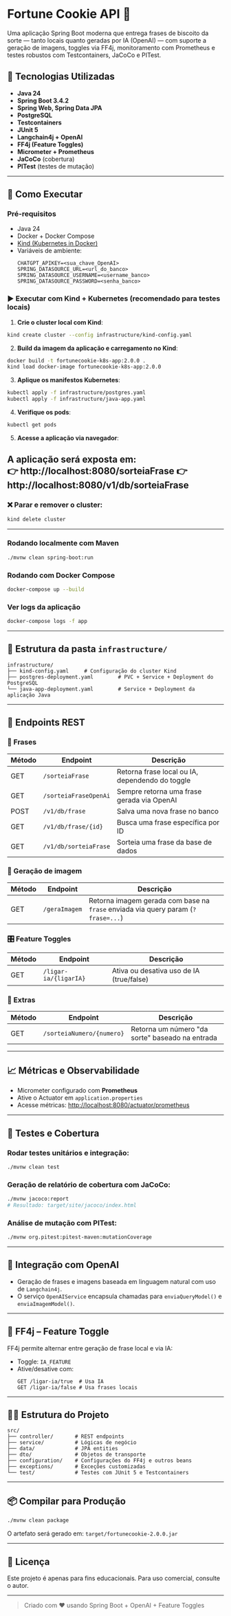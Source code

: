 # Fortune Cookie API 🍪

Uma aplicação Spring Boot moderna que entrega frases de biscoito da sorte — tanto locais quanto geradas por IA (OpenAI) — com suporte a geração de imagens, toggles via FF4j, monitoramento com Prometheus e testes robustos com Testcontainers, JaCoCo e PITest.

## 🔧 Tecnologias Utilizadas

- **Java 24**
- **Spring Boot 3.4.2**
- **Spring Web, Spring Data JPA**
- **PostgreSQL**
- **Testcontainers**
- **JUnit 5**
- **Langchain4j + OpenAI**
- **FF4j (Feature Toggles)**
- **Micrometer + Prometheus**
- **JaCoCo** (cobertura)
- **PITest** (testes de mutação)

---

## 🚀 Como Executar

### Pré-requisitos

- Java 24
- Docker + Docker Compose
- [Kind (Kubernetes in Docker)](https://kind.sigs.k8s.io/)
- Variáveis de ambiente:
  ```env
  CHATGPT_APIKEY=<sua_chave_OpenAI>
  SPRING_DATASOURCE_URL=<url_do_banco>
  SPRING_DATASOURCE_USERNAME=<username_banco>
  SPRING_DATASOURCE_PASSWORD=<senha_banco>
  ```
### ▶️ Executar com Kind + Kubernetes (recomendado para testes locais)

1. **Crie o cluster local com Kind**:

```bash
kind create cluster --config infrastructure/kind-config.yaml
```

2. **Build da imagem da aplicação e carregamento no Kind**:

```bash
docker build -t fortunecookie-k8s-app:2.0.0 .
kind load docker-image fortunecookie-k8s-app:2.0.0
```

3. **Aplique os manifestos Kubernetes**:

```bash
kubectl apply -f infrastructure/postgres.yaml
kubectl apply -f infrastructure/java-app.yaml
```

4. **Verifique os pods**:

```bash
kubectl get pods
```

5. **Acesse a aplicação via navegador**:

A aplicação será exposta em:  
👉 http://localhost:8080/sorteiaFrase
👉 http://localhost:8080/v1/db/sorteiaFrase
---

### ❌ Parar e remover o cluster:

```bash
kind delete cluster
```

---
### Rodando localmente com Maven

```bash
./mvnw clean spring-boot:run
```

### Rodando com Docker Compose

```bash
docker-compose up --build
```

### Ver logs da aplicação

```bash
docker-compose logs -f app
```

---

## 📁 Estrutura da pasta `infrastructure/`

```
infrastructure/
├── kind-config.yaml     # Configuração do cluster Kind
├── postgres-deployment.yaml        # PVC + Service + Deployment do PostgreSQL
└── java-app-deployment.yaml        # Service + Deployment da aplicação Java
```

---
## 📡 Endpoints REST

### 🔮 Frases

| Método | Endpoint                  | Descrição                                        |
|--------|---------------------------|--------------------------------------------------|
| GET    | `/sorteiaFrase`           | Retorna frase local ou IA, dependendo do toggle |
| GET    | `/sorteiaFraseOpenAi`     | Sempre retorna uma frase gerada via OpenAI       |
| POST   | `/v1/db/frase`            | Salva uma nova frase no banco                    |
| GET    | `/v1/db/frase/{id}`       | Busca uma frase específica por ID                |
| GET    | `/v1/db/sorteiaFrase`     | Sorteia uma frase da base de dados               |

### 🎨 Geração de imagem

| Método | Endpoint         | Descrição                                         |
|--------|------------------|---------------------------------------------------|
| GET    | `/geraImagem`    | Retorna imagem gerada com base na `frase` enviada via query param (`?frase=...`) |

### 🎛️ Feature Toggles

| Método | Endpoint                  | Descrição                            |
|--------|---------------------------|--------------------------------------|
| GET    | `/ligar-ia/{ligarIA}`     | Ativa ou desativa uso de IA (true/false) |

### 🎲 Extras

| Método | Endpoint                  | Descrição                            |
|--------|---------------------------|--------------------------------------|
| GET    | `/sorteiaNumero/{numero}` | Retorna um número "da sorte" baseado na entrada |

---

## 📈 Métricas e Observabilidade

- Micrometer configurado com **Prometheus**
- Ative o Actuator em `application.properties`
- Acesse métricas: [http://localhost:8080/actuator/prometheus](http://localhost:8080/actuator/prometheus)

---

## 🧪 Testes e Cobertura

### Rodar testes unitários e integração:

```bash
./mvnw clean test
```

### Geração de relatório de cobertura com JaCoCo:

```bash
./mvnw jacoco:report
# Resultado: target/site/jacoco/index.html
```

### Análise de mutação com PITest:

```bash
./mvnw org.pitest:pitest-maven:mutationCoverage
```

---

## 🧠 Integração com OpenAI

- Geração de frases e imagens baseada em linguagem natural com uso de `Langchain4j`.
- O serviço `OpenAIService` encapsula chamadas para `enviaQueryModel()` e `enviaImagemModel()`.

---

## 🧰 FF4j – Feature Toggle

FF4j permite alternar entre geração de frase local e via IA:

- Toggle: `IA_FEATURE`
- Ative/desative com:
  ```
  GET /ligar-ia/true  # Usa IA
  GET /ligar-ia/false # Usa frases locais
  ```

---

## 🧑‍💻 Estrutura do Projeto

```
src/
├── controller/       # REST endpoints
├── service/          # Lógicas de negócio
├── data/             # JPA entities
├── dto/              # Objetos de transporte
├── configuration/    # Configurações do FF4j e outros beans
├── exceptions/       # Exceções customizadas
└── test/             # Testes com JUnit 5 e Testcontainers
```

---

## 📦 Compilar para Produção

```bash
./mvnw clean package
```

O artefato será gerado em: `target/fortunecookie-2.0.0.jar`

---

## 📄 Licença

Este projeto é apenas para fins educacionais. Para uso comercial, consulte o autor.

---

> Criado com ❤️ usando Spring Boot + OpenAI + Feature Toggles
